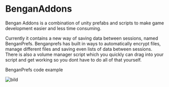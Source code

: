 # BenganAddons

Bengan Addons is a combination of unity prefabs and scripts to make game development easier and less time consuming.

Currently it contains a new way of saving data between sessions, named BenganPrefs. Benganprefs has built in ways to automatically encrypt files, manage different files and saving even lists of data between sessions.
There is also a volume manager script which you quickly can drag into your script and get working so you dont have to do all of that yourself.


BenganPrefs code example

![bild](https://user-images.githubusercontent.com/53804907/235721430-d10b691a-7837-4bab-a79f-af52e2cb595c.png)

